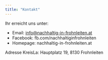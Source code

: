```yaml
---
title: "Kontakt"
---
```


Ihr erreicht uns unter:

* Email: info@nachhaltig-in-frohnleiten.at
* Facebook: fb.com/nachhaltiginfrohnleiten
* Homepage: nachhaltig-in-frohnleiten.at

Adresse KreisLa:
Hauptplatz 19, 8130 Frohnleiten
